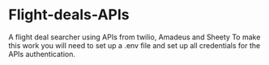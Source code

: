 # Flight-deals-APIs
A flight deal searcher using APIs from twilio, Amadeus and Sheety
To make this work you will need to set up a .env file and set up all credentials for the APIs authentication.
